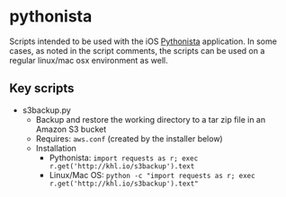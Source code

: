 # pythonista

Scripts intended to be used with the iOS [Pythonista](http://omz-software.com/pythonista/) application. In some cases, as noted in the script comments, the scripts can be used on a regular linux/mac osx environment as well.

## Key scripts

- s3backup.py
  - Backup and restore the working directory to a tar zip file in an Amazon S3 bucket
  - Requires: `aws.conf` (created by the installer below)
  - Installation
    - Pythonista: `import requests as r; exec r.get('http://khl.io/s3backup').text`
    - Linux/Mac OS: `python -c "import requests as r; exec r.get('http://khl.io/s3backup').text"`
